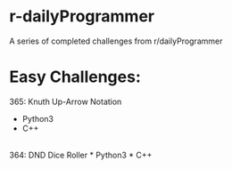 # r-dailyProgrammer
A series of completed challenges from r/dailyProgrammer

# Easy Challenges:
365: Knuth Up-Arrow Notation
* Python3
* C++
<br>
364: DND Dice Roller
* Python3
* C++
